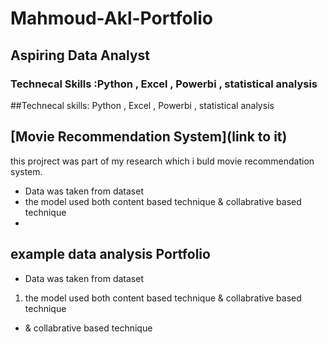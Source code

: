 # Mahmoud-Akl-Portfolio
## Aspiring Data Analyst 
### Technecal Skills :Python , Excel , Powerbi , statistical analysis



##Technecal skills: Python , Excel , Powerbi , statistical analysis

## [Movie Recommendation System](link to it)
this projrect was part of my research which i buld movie recommendation system.
- Data was taken from dataset 
- the model used both content based technique & collabrative based technique 
- 











## example data analysis Portfolio 
- Data was taken from dataset 
1. the model used both content based technique & collabrative based technique 
* & collabrative based technique 
